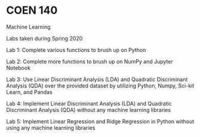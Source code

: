 # COEN 140

Machine Learning

Labs taken during Spring 2020

Lab 1: Complete various functions to brush up on Python

Lab 2: Complete more functions to brush up on NumPy and Jupyter Notebook

Lab 3: Use Linear Discriminant Analysis (LDA) and Quadratic Discriminant Analysis (QDA) over the provided dataset by utilizing Python, Numpy, Sci-kit Learn, and Pandas

Lab 4: Implement Linear Discriminant Analysis (LDA) and Quadratic Discriminant Analysis (QDA) without any machine learning libraries

Lab 5: Implement Linear Regression and Ridge Regression in Python without using any machine learning libraries
